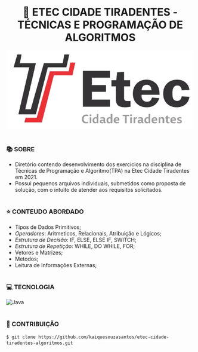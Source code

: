 <h1 align=center>🌇 ETEC CIDADE TIRADENTES - TÉCNICAS E PROGRAMAÇÃO DE ALGORITMOS</h1>

<p align="center">
  <img src="etec_l.png" width="500">
</p>

#
### 📚 SOBRE

- Diretório contendo desenvolvimento dos exercícios na disciplina de Técnicas de Programação e Algoritmo(TPA) na Etec Cidade Tiradentes em 2021.
- Possui pequenos arquivos individuais, submetidos como proposta de solução, com o intuito de atender aos requisitos solicitados.

#
### ⭐ CONTEUDO ABORDADO

- Tipos de Dados Primitivos;
- *Operadores*: Aritmeticos, Relacionais, Atribuição e Lógicos;
- *Estrutura de Decisão*: IF, ELSE, ELSE IF, SWITCH;
- *Estrutura de Repetição*: WHILE, DO WHILE, FOR;
- Vetores e Matrizes;
- Metodos;
- Leitura de Informações Externas;

#
### 💻 TECNOLOGIA

![Java](https://img.shields.io/badge/Java-0D1117?style=for-the-badge&logo=java&logoColor=white&labelColor=0D1117)&nbsp;

#
### 🔗 CONTRIBUIÇÃO

```
$ git clone https://github.com/kaiquesouzasantos/etec-cidade-tiradentes-algoritmos.git 
```
